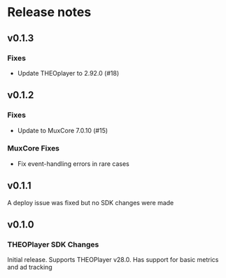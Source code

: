 # Release notes
## v0.1.3
### Fixes
* Update THEOplayer to 2.92.0 (#18)

## v0.1.2
### Fixes
* Update to MuxCore 7.0.10 (#15)
### MuxCore Fixes
* Fix event-handling errors in rare cases

## v0.1.1
A deploy issue was fixed but no SDK changes were made

## v0.1.0
### THEOPlayer SDK Changes
Initial release. Supports THEOPlayer v28.0. Has support for basic metrics and ad tracking 
